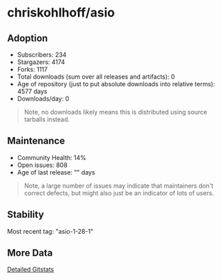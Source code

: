 # chriskohlhoff/asio

## Adoption

- Subscribers: 234
- Stargazers: 4174
- Forks: 1117
- Total downloads (sum over all releases and artifacts): 0
- Age of repository (just to put absolute downloads into relative terms): 4577 days
- Downloads/day: 0

> Note, no downloads likely means this is distributed using source tarballs instead.

## Maintenance

- Community Health: 14%
- Open issues: 808
- Age of last release: "<No Releases>" days

> Note, a large number of issues may indicate that maintainers don't correct defects, but might also
> just be an indicator of lots of users.

## Stability

Most recent tag: "asio-1-28-1"

## More Data

[Detailed Gitstats](/bazel-catalog/gitstats/chriskohlhoff/asio)


